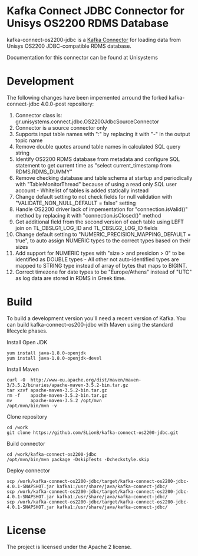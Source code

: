 # Kafka Connect JDBC Connector for Unisys OS2200 RDMS Database

kafka-connect-os2200-jdbc is a [Kafka Connector](http://kafka.apache.org/documentation.html#connect)
for loading data from Unisys OS2200 JDBC-compatible RDMS database.

Documentation for this connector can be found at Unisystems

# Development

The following changes have been impemented arround the forked kafka-connect-jdbc 4.0.0-post repository:

1. Connector class is: gr.unisystems.connect.jdbc.OS2200JdbcSourceConnector
2. Connector is a source connector only
3. Supports input table names with ":" by replacing it with "-" in the output topic name
4. Remove double quotes around table names in calculated SQL query string
5. Identify OS2200 RDMS database from metadata and configure SQL statement to get current time as "select current_timestamp from RDMS.RDMS_DUMMY"
6. Remove checking database and table schema at startup and periodically with "TableMonitorThread" because of using a read only SQL user account - Whitelist of tables is added statically instead
7. Change default setting to not check fields for null validation with "VALIDATE_NON_NULL_DEFAULT = false" setting
8. Handle OS2200 driver lack of impementation for "connection.isValid()"  method by replacing it with "connection.isClosed()" method
9. Get additional field from the second version of each table using LEFT join on TL_CBSLG1_LOG_ID and TL_CBSLG2_LOG_ID fields
10. Change default setting to "NUMERIC_PRECISION_MAPPING_DEFAULT = true", to auto assign NUMERIC types to the correct types based on their sizes
11. Add support for NUMERIC types with "size > and presicion > 0" to be identified as DOUBLE types - All other not auto-identified types are mapped to STRING type instead of array of bytes that maps to BIGINT.
12. Correct timezone for date types to be "Europe/Athens" instead of "UTC" as log data are stored in RDMS in Greek time.

# Build

To build a development version you'll need a recent version of Kafka. You can build
kafka-connect-os200-jdbc with Maven using the standard lifecycle phases.

Install Open JDK

	yum install java-1.8.0-openjdk
	yum install java-1.8.0-openjdk-devel

Install Maven

	curl -O  http://www-eu.apache.org/dist/maven/maven-3/3.5.2/binaries/apache-maven-3.5.2-bin.tar.gz
	tar xzvf apache-maven-3.5.2-bin.tar.gz
	rm -f    apache-maven-3.5.2-bin.tar.gz
	mv       apache-maven-3.5.2 /opt/mvn
	/opt/mvn/bin/mvn -v
  
Clone repository

	cd /work  
	git clone https://github.com/SLionB/kafka-connect-os2200-jdbc.git
  
  
Build connector

	cd /work/kafka-connect-os2200-jdbc
	/opt/mvn/bin/mvn package -DskipTests -Dcheckstyle.skip
   

Deploy connector

	scp /work/kafka-connect-os2200-jdbc/target/kafka-connect-os2200-jdbc-4.0.1-SNAPSHOT.jar kafka1:/usr/share/java/kafka-connect-jdbc/ 
	scp /work/kafka-connect-os2200-jdbc/target/kafka-connect-os2200-jdbc-4.0.1-SNAPSHOT.jar kafka1:/usr/share/java/kafka-connect-jdbc/ 
	scp /work/kafka-connect-os2200-jdbc/target/kafka-connect-os2200-jdbc-4.0.1-SNAPSHOT.jar kafka1:/usr/share/java/kafka-connect-jdbc/
	
   
# License

The project is licensed under the Apache 2 license.
